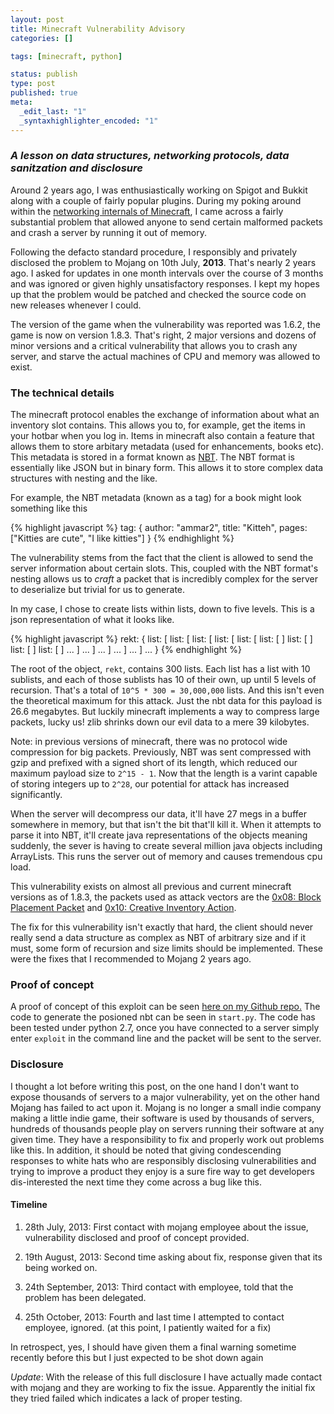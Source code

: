 ```yaml
--- 
layout: post
title: Minecraft Vulnerability Advisory
categories: []

tags: [minecraft, python]

status: publish
type: post
published: true
meta: 
  _edit_last: "1"
  _syntaxhighlighter_encoded: "1"
---
```


### *A lesson on data structures, networking protocols, data sanitzation and disclosure*

Around 2 years ago, I was enthusiastically working on Spigot and Bukkit along with a couple
of fairly popular plugins. During my poking around within the [networking internals of
Minecraft](https://github.com/ammaraskar/pyCraft), I came across a fairly substantial 
problem that allowed anyone to send certain malformed packets and crash a server by 
running it out of memory.

Following the defacto standard procedure, I responsibly and privately disclosed the
problem to Mojang on 10th July, **2013**. That's nearly 2 years ago. I asked for updates
in one month intervals over the course of 3 months and was ignored or given highly
unsatisfactory responses. I kept my hopes up that the problem would be patched and checked
the source code on new releases whenever I could.

The version of the game when the vulnerability was reported was 1.6.2, the game is now on
version 1.8.3. That's right, 2 major versions and dozens of minor versions and a critical
vulnerability that allows you to crash any server, and starve the actual machines of CPU and
memory was allowed to exist.

### The technical details

The minecraft protocol enables the exchange of information about what an inventory slot contains.
This allows you to, for example, get the items in your hotbar when you log in. Items in minecraft
also contain a feature that allows them to store arbitary metadata (used for enhancements, books etc).
This metadata is stored in a format known as [NBT](http://wiki.vg/NBT). The NBT format is essentially
like JSON but in binary form. This allows it to store complex data structures with nesting and the like.

For example, the NBT metadata (known as a tag) for a book might look something like this

{% highlight javascript %}
tag: {
    author: "ammar2",
    title: "Kitteh",
    pages: ["Kitties are cute", "I like kitties"]
}
{% endhighlight %}

The vulnerability stems from the fact that the client is allowed to send the server
information about certain slots. This, coupled with the NBT format's nesting allows us to
*craft* a packet that is incredibly complex for the server to deserialize but trivial for
us to generate.

In my case, I chose to create lists within lists, down to five levels. This is a json representation
of what it looks like.

{% highlight javascript %}
rekt: {
    list: [
        list: [
            list: [
                list: [
                    list: [
                        list: [
                        ]
                        list: [
                        ]
                        list: [
                        ]
                        list: [
                        ]
                        ...
                    ]
                    ...
                ]
                ...
            ]
            ...
        ]
        ...
    ]
    ...
}
{% endhighlight %}

The root of the object, `rekt`, contains 300 lists. Each list has a list with 10 sublists, and each of
those sublists has 10 of their own, up until 5 levels of recursion. That's a total of ``10^5 * 300 = 30,000,000`` lists.
And this isn't even the theoretical maximum for this attack. Just the nbt data for this payload is 26.6 megabytes. But luckily
minecraft implements a way to compress large packets, lucky us! zlib shrinks down our 
evil data to a mere 39 kilobytes.

Note: in previous versions of minecraft, there was no protocol wide compression for big packets.
Previously, NBT was sent compressed with gzip and prefixed with a signed short of its length, which reduced our maximum payload
size to ``2^15 - 1``. Now that the length is a varint capable of storing integers up to ``2^28``, our potential for attack has increased significantly.

When the server will decompress our data, it'll have 27 megs in a buffer somewhere in memory, but that isn't the bit
that'll kill it. When it attempts to parse it into NBT, it'll create java representations of the objects meaning
suddenly, the sever is having to create several million java objects including ArrayLists. This runs the server
out of memory and causes tremendous cpu load.

This vulnerability exists on almost all previous and current minecraft versions as of 1.8.3, the packets
used as attack vectors are the [0x08: Block Placement Packet](http://wiki.vg/Protocol#Player_Block_Placement) and
[0x10: Creative Inventory Action](http://wiki.vg/Protocol#Creative_Inventory_Action).

The fix for this vulnerability isn't exactly that hard, the client should never really send a data structure
as complex as NBT of arbitrary size and if it must, some form of recursion and size limits should be implemented.
These were the fixes that I recommended to Mojang 2 years ago.

### Proof of concept

A proof of concept of this exploit can be seen [here on my Github repo.](https://github.com/ammaraskar/pyCraft/tree/nbt_exploit)
The code to generate the posioned nbt can be seen in ``start.py``. The code has been tested under python 2.7, once
you have connected to a server simply enter ``exploit`` in the command line and the packet will be sent to the server.

### Disclosure

I thought a lot before writing this post, on the one hand I don't want to expose thousands of servers to a major
vulnerability, yet on the other hand Mojang has failed to act upon it. Mojang is no longer a small indie company
making a little indie game, their software is used by thousands of servers, hundreds of thousands people play on
servers running their software at any given time. They have a responsibility to fix and properly work out problems
like this. In addition, it should be noted that giving condescending responses to white hats who are responsibly 
disclosing vulnerabilities and trying to improve a product they enjoy is a sure fire way to get developers dis-interested
the next time they come across a bug like this.

#### Timeline

1. 28th July, 2013: First contact with mojang employee about the issue, vulnerability disclosed and proof of concept
provided.

2. 19th August, 2013: Second time asking about fix, response given that its being worked on.

3. 24th September, 2013: Third contact with employee, told that the problem has been delegated.

4. 25th October, 2013: Fourth and last time I attempted to contact employee, ignored. (at this point, I patiently waited for a fix)

In retrospect, yes, I should have given them a final warning sometime recently before this but I just expected to be shot down again

*Update*: With the release of this full disclosure I have actually made contact with mojang and they are working to fix the issue. Apparently the initial fix they tried failed which indicates a lack of proper testing.
